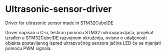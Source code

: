 # Ultrasonic-sensor-driver
Driver for ultrasonic sensor made in STM32CubeIDE

Driver napisan u C-u, testiran pomoću STM32 mikroupravljača, projekat izrađen u STM32CubeIDE razvojnom okruženju, ovisno o udaljenosti objekta postavljenog ispred ultrazvučnog senzora jačina LED će se mjenjati pomoću PWM signala. 
